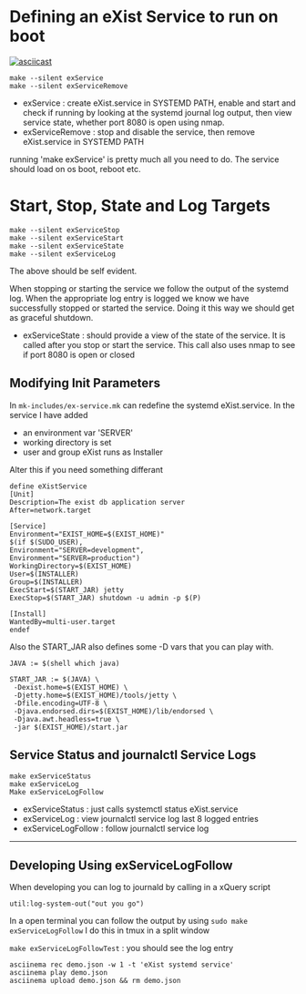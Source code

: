 
# Defining an eXist Service to run on boot

[![asciicast](https://asciinema.org/a/cx7v4u2nh84b34ad9ywsen2cb.png)](https://asciinema.org/a/cx7v4u2nh84b34ad9ywsen2cb)

```
make --silent exService
make --silent exServiceRemove
```
-  exService :  create eXist.service in SYSTEMD PATH, enable and start and 
check if running by looking at the systemd journal log output, then view 
service state, whether port 8080 is open using nmap.  
-  exServiceRemove : stop and disable the service, then remove eXist.service in 
SYSTEMD PATH

running 'make exService' is pretty much all you need to do. The service should 
load on os boot, reboot etc.

# Start, Stop, State and Log Targets

```
make --silent exServiceStop
make --silent exServiceStart
make --silent exServiceState
make --silent exServiceLog
```
The above should be self evident.

When stopping or starting the service we follow the output of the systemd log. 
When the appropriate log entry is logged we know we have successfully stopped 
or started the service. Doing it this way we should get as graceful shutdown.

- exServiceState : should provide a view of the state of the service. It is 
called after you stop or start the service. This call also uses nmap to see if 
port 8080 is open or closed

## Modifying Init Parameters

In `mk-includes/ex-service.mk` can redefine the systemd eXist.service.
In the service I have added 
- an environment var 'SERVER'
- working directory is set 
- user and group   eXist runs as Installer

Alter this if you need something differant

```
define eXistService
[Unit]
Description=The exist db application server
After=network.target

[Service]
Environment="EXIST_HOME=$(EXIST_HOME)"
$(if $(SUDO_USER),
Environment="SERVER=development",
Environment="SERVER=production")
WorkingDirectory=$(EXIST_HOME)
User=$(INSTALLER)
Group=$(INSTALLER)
ExecStart=$(START_JAR) jetty
ExecStop=$(START_JAR) shutdown -u admin -p $(P)

[Install]
WantedBy=multi-user.target
endef
```

Also the START_JAR also defines some -D vars that you can play with.

```
JAVA := $(shell which java)

START_JAR := $(JAVA) \
 -Dexist.home=$(EXIST_HOME) \
 -Djetty.home=$(EXIST_HOME)/tools/jetty \
 -Dfile.encoding=UTF-8 \
 -Djava.endorsed.dirs=$(EXIST_HOME)/lib/endorsed \
 -Djava.awt.headless=true \
 -jar $(EXIST_HOME)/start.jar
```

##  Service Status and journalctl Service Logs

```
make exServiceStatus
make exServiceLog
Make exServiceLogFollow
```

- exServiceStatus :    just calls systemctl status  eXist.service
- exServiceLog :       view journalctl service log last 8 logged entries
- exServiceLogFollow : follow journalctl service log

--------------------------------------------------------------

## Developing Using  exServiceLogFollow 

When developing you can log to journald by calling in a xQuery script

```
util:log-system-out("out you go")
```

In a open terminal you can follow the output by using `sudo make exServiceLogFollow`
I do this in tmux in a split window

`make exServiceLogFollowTest` : you should see  the log entry

```
asciinema rec demo.json -w 1 -t 'eXist systemd service'
asciinema play demo.json
asciinema upload demo.json && rm demo.json
```
